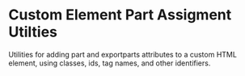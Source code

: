 # Custom Element Part Assigment Utilties
Utilities for adding part and exportparts attributes to a custom HTML element, using classes, ids, tag names, and other identifiers.